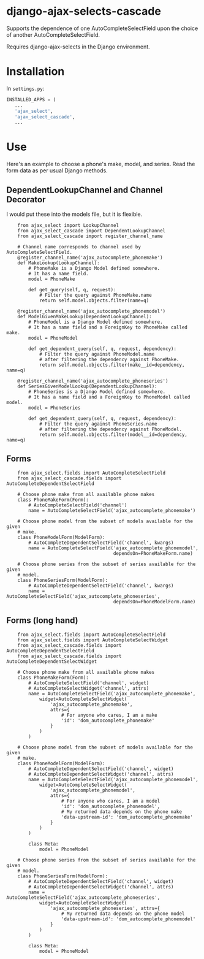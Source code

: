 # django-ajax-selects-cascade

Supports the dependence of one AutoCompleteSelectField upon the choice of
another AutoCompleteSelectField.

Requires django-ajax-selects in the Django environment.

# Installation

In `settings.py`:
``` python
INSTALLED_APPS = (
   ...
   'ajax_select',
   'ajax_select_cascade',
   ...
```

# Use

Here's an example to choose a phone's make, model, and series.
Read the form data as per usual Django methods.

## DependentLookupChannel and Channel Decorator

I would put these into the models file, but it is flexible.

        from ajax_select import LookupChannel
        from ajax_select_cascade import DependentLookupChannel
        from ajax_select_cascade import register_channel_name

        # Channel name corresponds to channel used by AutoCompleteSelectField.
        @register_channel_name('ajax_autocomplete_phonemake')
        def MakeLookup(LookupChannel):
            # PhoneMake is a Django Model defined somewhere.
            # It has a name field.
            model = PhoneMake

            def get_query(self, q, request):
                # Filter the query against PhoneMake.name
                return self.model.objects.filter(name=q)

        @register_channel_name('ajax_autocomplete_phonemodel')
        def ModelGivenMakeLookup(DependentLookupChannel):
            # PhoneModel is a Django Model defined somewhere.
            # It has a name field and a ForeignKey to PhoneMake called make.
            model = PhoneModel

            def get_dependent_query(self, q, request, dependency):
                # Filter the query against PhoneModel.name
                # after filtering the dependency against PhoneMake.
                return self.model.objects.filter(make__id=dependency, name=q)

        @register_channel_name('ajax_autocomplete_phoneseries')
        def SeriesGivenModelLookup(DependentLookupChannel):
            # PhoneSeries is a Django Model defined somewhere.
            # It has a name field and a ForeignKey to PhoneModel called model.
            model = PhoneSeries

            def get_dependent_query(self, q, request, dependency):
                # Filter the query against PhoneSeries.name
                # after filtering the dependency against PhoneModel.
                return self.model.objects.filter(model__id=dependency, name=q)

## Forms

        from ajax_select.fields import AutoCompleteSelectField
        from ajax_select_cascade.fields import AutoCompleteDependentSelectField

        # Choose phone make from all available phone makes
        class PhoneMakeForm(Form):
            # AutoCompleteSelectField('channel')
            name = AutoCompleteSelectField('ajax_autocomplete_phonemake')

        # Choose phone model from the subset of models available for the given
        # make.
        class PhoneModelForm(ModelForm):
            # AutoCompleteDependentSelectField('channel', kwargs)
            name = AutoCompleteSelectField('ajax_autocomplete_phonemodel',
                                           dependsOn=PhoneMakeForm.name)

        # Choose phone series from the subset of series available for the given
        # model.
        class PhoneSeriesForm(ModelForm):
            # AutoCompleteDependentSelectField('channel', kwargs)
            name = AutoCompleteSelectField('ajax_autocomplete_phoneseries',
                                           dependsOn=PhoneModelForm.name)

## Forms (long hand)

        from ajax_select.fields import AutoCompleteSelectField
        from ajax_select.fields import AutoCompleteSelectWidget
        from ajax_select_cascade.fields import AutoCompleteDependentSelectField
        from ajax_select_cascade.fields import AutoCompleteDependentSelectWidget
        
        # Choose phone make from all available phone makes
        class PhoneMakeForm(Form):
            # AutoCompleteSelectField('channel', widget)
            # AutoCompleteSelectWidget('channel', attrs)
            name = AutoCompleteSelectField('ajax_autocomplete_phonemake',
                widget=AutoCompleteSelectWidget(
                    'ajax_autocomplete_phonemake',
                    attrs={
                        # For anyone who cares, I am a make
                        'id': 'dom_autocomplete_phonemake'
                    }
                )
            )
        
        # Choose phone model from the subset of models available for the given
        # make.
        class PhoneModelForm(ModelForm):
            # AutoCompleteDependentSelectField('channel', widget)
            # AutoCompleteDependentSelectWidget('channel', attrs)
            name = AutoCompleteSelectField('ajax_autocomplete_phonemodel',
                widget=AutoCompleteSelectWidget(
                    'ajax_autocomplete_phonemodel',
                    attrs={
                        # For anyone who cares, I am a model
                        'id': 'dom_autocomplete_phonemodel',
                        # My returned data depends on the phone make
                        'data-upstream-id': 'dom_autocomplete_phonemake'
                    }
                )
            )
        
            class Meta:
                model = PhoneModel
        
        # Choose phone series from the subset of series available for the given
        # model.
        class PhoneSeriesForm(ModelForm):
            # AutoCompleteDependentSelectField('channel', widget)
            # AutoCompleteDependentSelectWidget('channel', attrs)
            name = AutoCompleteSelectField('ajax_autocomplete_phoneseries',
                widget=AutoCompleteSelectWidget(
                    'ajax_autocomplete_phoneseries', attrs={
                        # My returned data depends on the phone model
                        'data-upstream-id': 'dom_autocomplete_phonemodel'
                    }
                )
            )
        
            class Meta:
                model = PhoneModel
